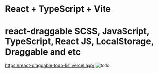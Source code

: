 # React + TypeScript + Vite
# react-draggable SCSS, JavaScript, TypeScript, React JS, LocalStorage, Draggable and etc

 https://react-draggable-todo-list.vercel.app/ 
![todo](https://github.com/quakelele/react-draggable-todo-list/assets/154896596/7b6d867a-a848-4606-a69f-459ff120d119)
